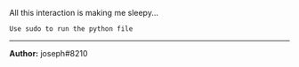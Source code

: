 All this interaction is making me sleepy...

`Use sudo to run the python file`

---
**Author:** joseph#8210